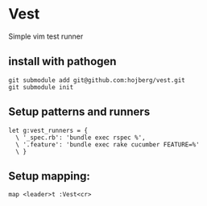 # Vest

Simple vim test runner

## install with pathogen

```
git submodule add git@github.com:hojberg/vest.git
git submodule init
```

## Setup patterns and runners

```VimL
let g:vest_runners = { 
  \ '_spec.rb': 'bundle exec rspec %', 
  \ '.feature': 'bundle exec rake cucumber FEATURE=%'
  \ }
```

## Setup mapping:
```VimL
map <leader>t :Vest<cr>
```
